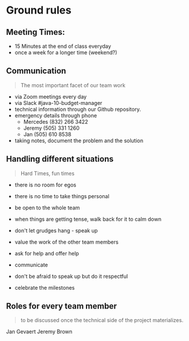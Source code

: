 # Ground rules 

## Meeting Times:

* 15 Minutes at the end of class everyday
* once a week for a longer time (weekend?)

## Communication

> The most important facet of our team work

* via Zoom meetings every day 
* via Slack #java-10-budget-manager  
* technical information through our Github repository.
* emergency details through phone
    * Mercedes  (832) 266 3422
    * Jeremy    (505) 331 1260
    * Jan       (505) 610 8538
* taking notes, document the problem and the solution
    
## Handling different situations

> Hard Times, fun times

* there is no room for egos
* there is no time to take things personal
* be open to the whole team
* when things are getting tense, walk back for it to calm down
* don't let grudges hang - speak up

* value the work of the other team members
* ask for help and offer help
* communicate
* don't be afraid to speak up but do it respectful
* celebrate the milestones

## Roles for every team member

>to be discussed once the technical side of 
 the project materializes.
 
 
 
 
 
 Jan Gevaert
 Jeremy Brown

    

